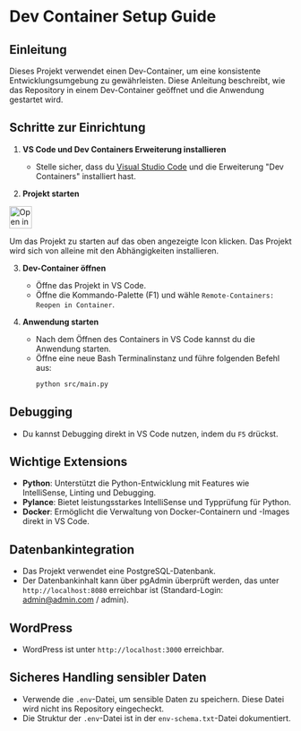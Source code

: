 # Dev Container Setup Guide

## Einleitung

Dieses Projekt verwendet einen Dev-Container, um eine konsistente Entwicklungsumgebung zu gewährleisten. Diese Anleitung beschreibt, wie das Repository in einem Dev-Container geöffnet und die Anwendung gestartet wird.

## Schritte zur Einrichtung

1. **VS Code und Dev Containers Erweiterung installieren**
   - Stelle sicher, dass du [Visual Studio Code](https://code.visualstudio.com/) und die Erweiterung "Dev Containers" installiert hast.
  
2. **Projekt starten**
<a href="https://vscode.dev/redirect?url=vscode://ms-vscode-remote.remote-containers/cloneInVolume?url=https://github.com/yannickbbzbl/modul-1691">
  <img 
    src="https://img.shields.io/badge/Open_in-DevContainer-blue?logo=visual-studio-code" 
    alt="Open in DevContainer" 
    height="40"
  >
</a>

Um das Projekt zu starten auf das oben angezeigte Icon klicken. Das Projekt wird sich von alleine mit den Abhängigkeiten installieren.

3. **Dev-Container öffnen**
   - Öffne das Projekt in VS Code.
   - Öffne die Kommando-Palette (F1) und wähle `Remote-Containers: Reopen in Container`.

4. **Anwendung starten**
   - Nach dem Öffnen des Containers in VS Code kannst du die Anwendung starten.
   - Öffne eine neue Bash Terminalinstanz und führe folgenden Befehl aus:
     ```bash
     python src/main.py
     ```

## Debugging

- Du kannst Debugging direkt in VS Code nutzen, indem du `F5` drückst.

## Wichtige Extensions

- **Python**: Unterstützt die Python-Entwicklung mit Features wie IntelliSense, Linting und Debugging.
- **Pylance**: Bietet leistungsstarkes IntelliSense und Typprüfung für Python.
- **Docker**: Ermöglicht die Verwaltung von Docker-Containern und -Images direkt in VS Code.

## Datenbankintegration

- Das Projekt verwendet eine PostgreSQL-Datenbank.
- Der Datenbankinhalt kann über pgAdmin überprüft werden, das unter `http://localhost:8080` erreichbar ist (Standard-Login: admin@admin.com / admin).

## WordPress

- WordPress ist unter `http://localhost:3000` erreichbar.

## Sicheres Handling sensibler Daten

- Verwende die `.env`-Datei, um sensible Daten zu speichern. Diese Datei wird nicht ins Repository eingecheckt.
- Die Struktur der `.env`-Datei ist in der `env-schema.txt`-Datei dokumentiert.
